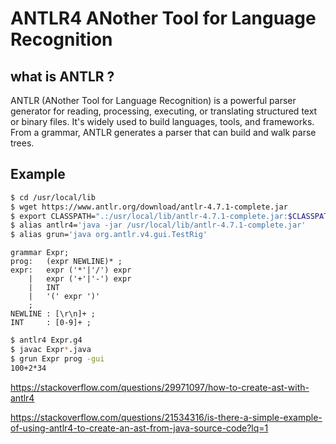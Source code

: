 # ANTLR4 ANother Tool for Language Recognition

## what is ANTLR ?
ANTLR (ANother Tool for Language Recognition) is a powerful parser generator for reading, processing, executing, or translating structured text or binary files. It's widely used to build languages, tools, and frameworks. From a grammar, ANTLR generates a parser that can build and walk parse trees.

## Example

```bash
$ cd /usr/local/lib
$ wget https://www.antlr.org/download/antlr-4.7.1-complete.jar
$ export CLASSPATH=".:/usr/local/lib/antlr-4.7.1-complete.jar:$CLASSPATH"
$ alias antlr4='java -jar /usr/local/lib/antlr-4.7.1-complete.jar'
$ alias grun='java org.antlr.v4.gui.TestRig'
```
```g4
grammar Expr;
prog:	(expr NEWLINE)* ;
expr:	expr ('*'|'/') expr
    |	expr ('+'|'-') expr
    |	INT
    |	'(' expr ')'
    ;
NEWLINE : [\r\n]+ ;
INT     : [0-9]+ ;
```
``` bash
$ antlr4 Expr.g4
$ javac Expr*.java
$ grun Expr prog -gui
100+2*34

```
https://stackoverflow.com/questions/29971097/how-to-create-ast-with-antlr4

https://stackoverflow.com/questions/21534316/is-there-a-simple-example-of-using-antlr4-to-create-an-ast-from-java-source-code?lq=1
